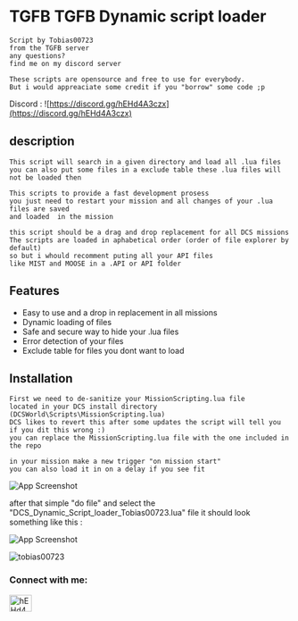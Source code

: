 # TGFB TGFB Dynamic script loader

    Script by Tobias00723
    from the TGFB server
    any questions?
    find me on my discord server

    These scripts are opensource and free to use for everybody.
    But i would appreaciate some credit if you "borrow" some code ;p

Discord : ![https://discord.gg/hEHd4A3czx](https://discord.gg/hEHd4A3czx)


## description 
    This script will search in a given directory and load all .lua files
    you can also put some files in a exclude table these .lua files will not be loaded then

    This scripts to provide a fast development prosess
    you just need to restart your mission and all changes of your .lua files are saved 
    and loaded  in the mission

    this script should be a drag and drop replacement for all DCS missions
    The scripts are loaded in aphabetical order (order of file explorer by default)
    so but i whould recomment puting all your API files
    like MIST and MOOSE in a .API or API folder
## Features

- Easy to use and a drop in replacement in all missions
- Dynamic loading of files
- Safe and secure way to hide your .lua files
- Error detection of your files
- Exclude table for files you dont want to load


## Installation

    First we need to de-sanitize your MissionScripting.lua file
    located in your DCS install directory (DCSWorld\Scripts\MissionScripting.lua)
    DCS likes to revert this after some updates the script will tell you if you dit this wrong :)
    you can replace the MissionScripting.lua file with the one included in the repo

    in your mission make a new trigger "on mission start" 
    you can also load it in on a delay if you see fit

![App Screenshot](https://cdn.discordapp.com/attachments/1006176514896826489/1200928050800504932/image.png?ex=65c7f667&is=65b58167&hm=6fe7a4b5954bb0bcde12642a601c1fe8b06be83f54e44e3571d027c6d9231a81&)

after that simple "do file" and select the "DCS_Dynamic_Script_loader_Tobias00723.lua" file
it should look something like this : 

![App Screenshot](https://cdn.discordapp.com/attachments/1006176514896826489/1200928830060253304/image.png?ex=65c7f721&is=65b58221&hm=0133aebf6fe631179bc1b6fe5fe0bc4d9e65252f3a17cf642d27fe68990a4af9&)

    

<p align="left"> <img src="https://komarev.com/ghpvc/?username=tobias00723&label=Profile%20views&color=0e75b6&style=flat" alt="tobias00723" /> </p>

<h3 align="left">Connect with me:</h3>
<p align="left">
<a href="https://discord.gg/hEHd4A3czx" target="blank"><img align="center" src="https://raw.githubusercontent.com/rahuldkjain/github-profile-readme-generator/master/src/images/icons/Social/discord.svg" alt="hEHd4A3czx" height="30" width="40" /></a>
</p>
